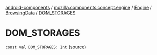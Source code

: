 [android-components](../../../index.md) / [mozilla.components.concept.engine](../../index.md) / [Engine](../index.md) / [BrowsingData](index.md) / [DOM_STORAGES](./-d-o-m_-s-t-o-r-a-g-e-s.md)

# DOM_STORAGES

`const val DOM_STORAGES: `[`Int`](https://kotlinlang.org/api/latest/jvm/stdlib/kotlin/-int/index.html) [(source)](https://github.com/mozilla-mobile/android-components/blob/master/components/concept/engine/src/main/java/mozilla/components/concept/engine/Engine.kt#L31)
